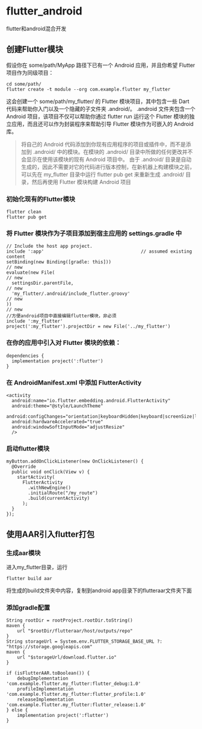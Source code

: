 # flutter_android
flutter和android混合开发

## 创建Flutter模块
假设你在 some/path/MyApp 路径下已有一个 Android 应用，并且你希望 Flutter 项目作为同级项目：
```
cd some/path/
flutter create -t module --org com.example.flutter my_flutter
```

这会创建一个 some/path/my_flutter/ 的 Flutter 模块项目，其中包含一些 Dart 代码来帮助你入门以及一个隐藏的子文件夹 .android/。 .android 文件夹包含一个 Android 项目，该项目不仅可以帮助你通过 flutter run 运行这个 Flutter 模块的独立应用，而且还可以作为封装程序来帮助引导 Flutter 模块作为可嵌入的 Android 库。
> 将自己的 Android 代码添加到你现有应用程序的项目或插件中，而不是添加到 .android/ 中的模块。在模块的 .android/ 目录中所做的任何更改并不会显示在使用该模块的现有 Android 项目中。
> 由于 .android/ 目录是自动生成的，因此不需要对它的代码进行版本控制，在新机器上构建模块之前，可以先在 my_flutter 目录中运行 flutter pub get 来重新生成 .android/ 目录，然后再使用 Flutter 模块构建 Android 项目
### 初始化现有的Flutter模块
```
flutter clean
flutter pub get
```
### 将 Flutter 模块作为子项目添加到宿主应用的 settings.gradle 中
```
// Include the host app project.
include ':app'                                    // assumed existing content
setBinding(new Binding([gradle: this]))                                // new
evaluate(new File(                                                     // new
  settingsDir.parentFile,                                              // new
  'my_flutter/.android/include_flutter.groovy'                         // new
))                                                                     // new
//方便android项目中直接编辑flutter模块，非必须
include ':my_flutter'
project(':my_flutter').projectDir = new File('../my_flutter')
```

### 在你的应用中引入对 Flutter 模块的依赖：
```
dependencies {
  implementation project(':flutter')
}
```

### 在 AndroidManifest.xml 中添加 FlutterActivity
```
<activity
  android:name="io.flutter.embedding.android.FlutterActivity"
  android:theme="@style/LaunchTheme"
  android:configChanges="orientation|keyboardHidden|keyboard|screenSize|locale|layoutDirection|fontScale|screenLayout|density|uiMode"
  android:hardwareAccelerated="true"
  android:windowSoftInputMode="adjustResize"
  />
```

### 启动flutter模块
```
myButton.addOnClickListener(new OnClickListener() {
  @Override
  public void onClick(View v) {
    startActivity(
      FlutterActivity
        .withNewEngine()
        .initialRoute("/my_route")
        .build(currentActivity)
      );
  }
});
```

## 使用AAR引入flutter打包
### 生成aar模块
进入my_flutter目录，运行
```
flutter build aar
```
将生成的build文件夹中内容，复制到android app目录下的flutteraar文件夹下面
### 添加gradle配置
```
String rootDir = rootProject.rootDir.toString()
maven {
    url "$rootDir/flutteraar/host/outputs/repo"
}
String storageUrl = System.env.FLUTTER_STORAGE_BASE_URL ?: "https://storage.googleapis.com"
maven {
    url "$storageUrl/download.flutter.io"
}
```

```
if (isFlutterAAR.toBoolean()) {
    debugImplementation 'com.example.flutter.my_flutter:flutter_debug:1.0'
    profileImplementation 'com.example.flutter.my_flutter:flutter_profile:1.0'
    releaseImplementation 'com.example.flutter.my_flutter:flutter_release:1.0'
} else {
    implementation project(':flutter')
}
```
